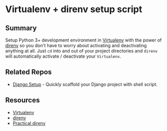 # Virtualenv + direnv setup script

## Summary

Setup Python 3+ development environment in [Virtualenv](https://virtualenv.pypa.io/en/stable/) with the power of [direnv](https://direnv.net/) so you don't have to worry about activating and deactivating anything at all. Just `cd` into and out of your project directories and `direnv` will automatically activate / deactivate your `Virtualenv`.

## Related Repos
* [Django Setup](https://github.com/elishaterada/django-setup) - Quickly scaffold your Django project with shell script.

## Resources
* [Virtualenv](https://virtualenv.pypa.io/en/stable/)
* [direnv](https://direnv.net/)
* [Practical direnv](https://rnorth.org/practical-direnv)
